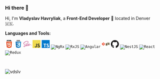 ### Hi there 👋


Hi, I'm <b>Vladyslav Havryliak</b>, a <b>Front-End Developer</b> 🚀  located in Denver 🇺🇸.

**Languages and Tools:**  

<code><img height="26" title="HTML5" alt="HTML5" src="https://raw.githubusercontent.com/github/explore/80688e429a7d4ef2fca1e82350fe8e3517d3494d/topics/html/html.png" /></code>
<code><img height="26" title="CSS3" alt="CSS3" src="https://raw.githubusercontent.com/github/explore/80688e429a7d4ef2fca1e82350fe8e3517d3494d/topics/css/css.png" /></code>
<code><img height="26" title="Scss" alt="Sass" src="https://raw.githubusercontent.com/github/explore/80688e429a7d4ef2fca1e82350fe8e3517d3494d/topics/sass/sass.png" /></code>
<code><img height="26" title="JavaScript" alt="JavaScript" src="https://raw.githubusercontent.com/github/explore/80688e429a7d4ef2fca1e82350fe8e3517d3494d/topics/javascript/javascript.png" /></code>
<code><img height="26" title="TypeScript" alt="TypeScript" src="https://raw.githubusercontent.com/github/explore/80688e429a7d4ef2fca1e82350fe8e3517d3494d/topics/typescript/typescript.png" /></code>
<code><img height="26" title="NgRx" alt="NgRx" src="https://iconape.com/wp-content/files/fm/91325/png/rxjs-1.png" /></code>
<code><img height="26" title="RxJS" alt="RxJS" src="https://user-images.githubusercontent.com/7826229/28226848-9903db36-68a5-11e7-9056-f37d8a77067e.png" /></code>
<code><img height="26" title="Angular" alt="Angular" src="https://cdn.icon-icons.com/icons2/2699/PNG/512/angular_logo_icon_169595.png" /></code>
<code><img height="26" title="Git" alt="Git" src="https://raw.githubusercontent.com/github/explore/80688e429a7d4ef2fca1e82350fe8e3517d3494d/topics/git/git.png" /></code>
<code><img height="26" title="GitHub" alt="GitHub" src="https://raw.githubusercontent.com/github/explore/78df643247d429f6cc873026c0622819ad797942/topics/github/github.png" /></code>
<code><img height="26" title="NestJS" alt="NestJS" src="https://docs.nestjs.com/assets/logo-small.svg" /></code>
<code><img height="26" title="React" alt="React" src="https://upload.wikimedia.org/wikipedia/commons/thumb/a/a7/React-icon.svg/2300px-React-icon.svg.png" /></code>
<code><img height="26" title="Redux" alt="Redux" src="https://www.bairesdev.com/wp-content/uploads/2020/07/redux.svg" /></code>


<br/>

<p> <img src="https://github-readme-stats.vercel.app/api?username=vdslv&show_icons=true" alt="vdslv" />
<!--
**vdslv/vdslv** is a ✨ _special_ ✨ repository because its `README.md` (this file) appears on your GitHub profile.

Here are some ideas to get you started:

- 🔭 I’m currently working on ...
- 🌱 I’m currently learning ...
- 👯 I’m looking to collaborate on ...
- 🤔 I’m looking for help with ...
- 💬 Ask me about ...
- 📫 How to reach me: ...
- 😄 Pronouns: ...
- ⚡ Fun fact: ...
-->
